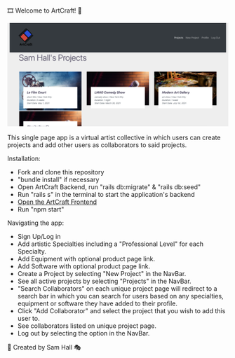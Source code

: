 
🎞 Welcome to ArtCraft! 🎨

![ArtCraft Projects Page](projectspage.png)

This single page app is a virtual artist collective in which users can create projects and add other users as collaborators to said projects.

Installation:
- Fork and clone this repository
- "bundle install" if necessary 
- Open ArtCraft Backend, run "rails db:migrate" & "rails db:seed"
- Run "rails s" in the terminal to start the application's backend
- [Open the ArtCraft Frontend](https://github.com/samhall330/ArtCraftFrontend)
- Run "npm start" 

Navigating the app:
- Sign Up/Log in
- Add artistic Specialties including a "Professional Level" for each Specialty.
- Add Equipment with optional product page link.
- Add Software with optional product page link.
- Create a Project by selecting "New Project" in the NavBar.
- See all active projects by selecting "Projects" in the NavBar.
- "Search Collaborators" on each unique project page will redirect to a search bar in which you can search for users based on any specialties, equipment or software they have added to their profile.
- Click "Add Collaborator" and select the project that you wish to add this user to.
- See collaborators listed on unique project page.
- Log out by selecting the option in the NavBar.

🎤 Created by Sam Hall 🎭
